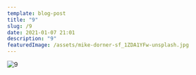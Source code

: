 ```yaml
---
template: blog-post
title: "9"
slug: /9
date: 2021-01-07 21:01
description: "9"
featuredImage: /assets/mike-dorner-sf_1ZDA1YFw-unsplash.jpg
---
```



![9](/assets/avery-klein-c_drtsnboqa-unsplash.jpg)